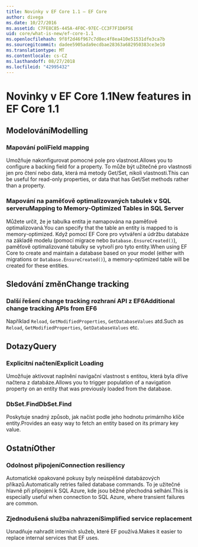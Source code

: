 ```yaml
---
title: Novinky v EF Core 1.1 – EF Core
author: divega
ms.date: 10/27/2016
ms.assetid: C7FE8C85-445A-4F0C-97EC-CC3F7F1D6F5E
uid: core/what-is-new/ef-core-1.1
ms.openlocfilehash: 9f8f2d46f967c7d8ec4f8ea410e51531dfe3ca7b
ms.sourcegitcommit: dadee5905ada9ecdbae28363a682950383ce3e10
ms.translationtype: MT
ms.contentlocale: cs-CZ
ms.lasthandoff: 08/27/2018
ms.locfileid: "42995432"
---
```

# <a name="new-features-in-ef-core-11"></a><span data-ttu-id="622d7-102">Novinky v EF Core 1.1</span><span class="sxs-lookup"><span data-stu-id="622d7-102">New features in EF Core 1.1</span></span>

## <a name="modelling"></a><span data-ttu-id="622d7-103">Modelování</span><span class="sxs-lookup"><span data-stu-id="622d7-103">Modelling</span></span>
### <a name="field-mapping"></a><span data-ttu-id="622d7-104">Mapování polí</span><span class="sxs-lookup"><span data-stu-id="622d7-104">Field mapping</span></span>
<span data-ttu-id="622d7-105">Umožňuje nakonfigurovat pomocné pole pro vlastnost.</span><span class="sxs-lookup"><span data-stu-id="622d7-105">Allows you to configure a backing field for a property.</span></span> <span data-ttu-id="622d7-106">To může být užitečné pro vlastnosti jen pro čtení nebo data, která má metody Get/Set, nikoli vlastnosti.</span><span class="sxs-lookup"><span data-stu-id="622d7-106">This can be useful for read-only properties, or data that has Get/Set methods rather than a property.</span></span>
### <a name="mapping-to-memory-optimized-tables-in-sql-server"></a><span data-ttu-id="622d7-107">Mapování na paměťově optimalizovaných tabulek v SQL serveru</span><span class="sxs-lookup"><span data-stu-id="622d7-107">Mapping to Memory-Optimized Tables in SQL Server</span></span>
<span data-ttu-id="622d7-108">Můžete určit, že je tabulka entita je namapována na paměťově optimalizovaná.</span><span class="sxs-lookup"><span data-stu-id="622d7-108">You can specify that the table an entity is mapped to is memory-optimized.</span></span> <span data-ttu-id="622d7-109">Když pomocí EF Core pro vytváření a údržbu databáze na základě modelu (pomocí migrace nebo `Database.EnsureCreated()`), paměťově optimalizované tabulky se vytvoří pro tyto entity.</span><span class="sxs-lookup"><span data-stu-id="622d7-109">When using EF Core to create and maintain a database based on your model (either with migrations or `Database.EnsureCreated()`), a memory-optimized table will be created for these entities.</span></span>

## <a name="change-tracking"></a><span data-ttu-id="622d7-110">Sledování změn</span><span class="sxs-lookup"><span data-stu-id="622d7-110">Change tracking</span></span>
### <a name="additional-change-tracking-apis-from-ef6"></a><span data-ttu-id="622d7-111">Další řešení change tracking rozhraní API z EF6</span><span class="sxs-lookup"><span data-stu-id="622d7-111">Additional change tracking APIs from EF6</span></span>
<span data-ttu-id="622d7-112">Například `Reload`, `GetModifiedProperties`, `GetDatabaseValues` atd.</span><span class="sxs-lookup"><span data-stu-id="622d7-112">Such as `Reload`, `GetModifiedProperties`, `GetDatabaseValues` etc.</span></span>

## <a name="query"></a><span data-ttu-id="622d7-113">Dotazy</span><span class="sxs-lookup"><span data-stu-id="622d7-113">Query</span></span>
### <a name="explicit-loading"></a><span data-ttu-id="622d7-114">Explicitní načtení</span><span class="sxs-lookup"><span data-stu-id="622d7-114">Explicit Loading</span></span>
<span data-ttu-id="622d7-115">Umožňuje aktivovat naplnění navigační vlastnost s entitou, která byla dříve načtena z databáze.</span><span class="sxs-lookup"><span data-stu-id="622d7-115">Allows you to trigger population of a navigation property on an entity that was previously loaded from the database.</span></span>
### <a name="dbsetfind"></a><span data-ttu-id="622d7-116">DbSet.Find</span><span class="sxs-lookup"><span data-stu-id="622d7-116">DbSet.Find</span></span>
<span data-ttu-id="622d7-117">Poskytuje snadný způsob, jak načíst podle jeho hodnotu primárního klíče entity.</span><span class="sxs-lookup"><span data-stu-id="622d7-117">Provides an easy way to fetch an entity based on its primary key value.</span></span>

## <a name="other"></a><span data-ttu-id="622d7-118">Ostatní</span><span class="sxs-lookup"><span data-stu-id="622d7-118">Other</span></span>
### <a name="connection-resiliency"></a><span data-ttu-id="622d7-119">Odolnost připojení</span><span class="sxs-lookup"><span data-stu-id="622d7-119">Connection resiliency</span></span>
<span data-ttu-id="622d7-120">Automatické opakované pokusy byly neúspěšné databázových příkazů.</span><span class="sxs-lookup"><span data-stu-id="622d7-120">Automatically retries failed database commands.</span></span> <span data-ttu-id="622d7-121">To je užitečné hlavně při připojení k SQL Azure, kde jsou běžné přechodná selhání.</span><span class="sxs-lookup"><span data-stu-id="622d7-121">This is especially useful when connection to SQL Azure, where transient failures are common.</span></span>
### <a name="simplified-service-replacement"></a><span data-ttu-id="622d7-122">Zjednodušená služba nahrazení</span><span class="sxs-lookup"><span data-stu-id="622d7-122">Simplified service replacement</span></span>
<span data-ttu-id="622d7-123">Usnadňuje nahradit interních služeb, které EF používá.</span><span class="sxs-lookup"><span data-stu-id="622d7-123">Makes it easier to replace internal services that EF uses.</span></span>
